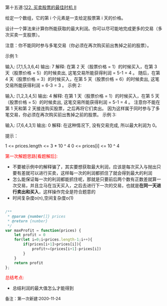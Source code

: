 第十五道:[122. 买卖股票的最佳时机 II](https://leetcode-cn.com/problems/best-time-to-buy-and-sell-stock-ii/)

给定一个数组，它的第 i 个元素是一支给定股票第 i 天的价格。

设计一个算法来计算你所能获取的最大利润。你可以尽可能地完成更多的交易（多次买卖一支股票）。

注意：你不能同时参与多笔交易（你必须在再次购买前出售掉之前的股票）。

 

示例 1:

输入: [7,1,5,3,6,4]
输出: 7
解释: 在第 2 天（股票价格 = 1）的时候买入，在第 3 天（股票价格 = 5）的时候卖出, 这笔交易所能获得利润 = 5-1 = 4 。
     随后，在第 4 天（股票价格 = 3）的时候买入，在第 5 天（股票价格 = 6）的时候卖出, 这笔交易所能获得利润 = 6-3 = 3 。
示例 2:

输入: [1,2,3,4,5]
输出: 4
解释: 在第 1 天（股票价格 = 1）的时候买入，在第 5 天 （股票价格 = 5）的时候卖出, 这笔交易所能获得利润 = 5-1 = 4 。
     注意你不能在第 1 天和第 2 天接连购买股票，之后再将它们卖出。
     因为这样属于同时参与了多笔交易，你必须在再次购买前出售掉之前的股票。
示例 3:

输入: [7,6,4,3,1]
输出: 0
解释: 在这种情况下, 没有交易完成, 所以最大利润为 0。


提示：

1 <= prices.length <= 3 * 10 ^ 4
0 <= prices[i] <= 10 ^ 4

<font color="red">第一次解题思路[看题解后]:</font>

- 不要被示例中的解释骗了，其实要想获取最大利润，应该是每次买入与抛出只要有差就可以进行买卖，这样每一次的利润都抓住了就会得到最大的利润
- 怎么能保证每一次的利润都能抓住呢，那就是只要前后两个数有正数差就算一次交易，并且立马在当天买入，之后去进行下一次的交易，也就是**在同一天进行卖出和买入**，这样操作完全是符合题意的
- 时间复杂度o(n),空间复杂度o(1)

```javascript

/**
 * @param {number[]} prices
 * @return {number}
 */
var maxProfit = function(prices) {
    let profit = 0
    for(let i=0;i<prices.length-1;i++){
        if(prices[i+1]>prices[i]){
            profit+=(prices[i+1]-prices[i])
        }
    }
    return profit
};
```

<font color="red">总结考点:</font>

- 总结利润的最大值怎么才能得到

<font size="2">备注：第一次新建:2020-11-24</font>

